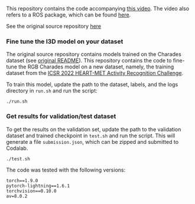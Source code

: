 This repository contains the code accompanying [this video](https://www.youtube.com/watch?v=8NDX74oG3ZU). The video also refers to a ROS package, which can be found [here](https://github.com/HEART-MET/activity_recognition_ros).

See the original source repository [here](https://github.com/piergiaj/pytorch-i3d)

### Fine tune the I3D model on your dataset

The original source repository contains models trained on the Charades dataset (see [original README](https://github.com/piergiaj/pytorch-i3d)). This repository contains the code to fine-tune the RGB Charades model on a new dataset, namely, the training dataset from the [ICSR 2022 HEART-MET Activity Recognition Challenge](https://codalab.lisn.upsaclay.fr/competitions/8189).


To train this model, update the path to the dataset, labels, and the logs directory in `run.sh` and run the script:
```
./run.sh
```

### Get results for validation/test dataset

To get the results on the validation set, update the path to the validation dataset and trained checkpoint in `test.sh` and run the script. This will generate a file `submission.json`, which can be zipped and submitted to Codalab.

```
./test.sh
```

The code was tested with the following versions:
```
torch==1.9.0
pytorch-lightning==1.6.1
torchvision==0.10.0
av=8.0.2
```

